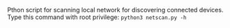 Pthon script for scanning local network for discovering connected devices.
Type this command with root privilege: `python3 netscan.py -h`
